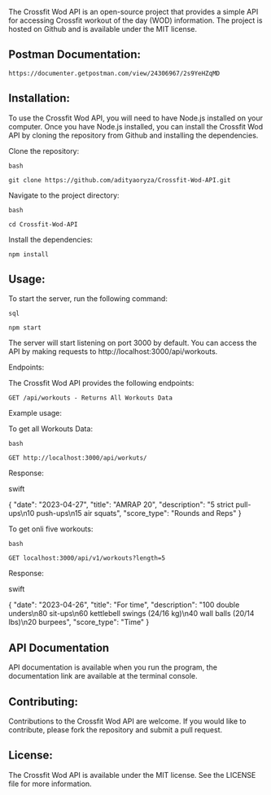 The Crossfit Wod API is an open-source project that provides a simple API for accessing Crossfit workout of the day (WOD) information. The project is hosted on Github and is available under the MIT license.

## Postman Documentation:
    https://documenter.getpostman.com/view/24306967/2s9YeHZqMD
## Installation:

To use the Crossfit Wod API, you will need to have Node.js installed on your computer. Once you have Node.js installed, you can install the Crossfit Wod API by cloning the repository from Github and installing the dependencies.

Clone the repository:

    bash

    git clone https://github.com/adityaoryza/Crossfit-Wod-API.git

Navigate to the project directory:

    bash

    cd Crossfit-Wod-API

Install the dependencies:

    npm install

## Usage:

To start the server, run the following command:

    sql

    npm start

The server will start listening on port 3000 by default. You can access the API by making requests to http://localhost:3000/api/workouts.

Endpoints:

The Crossfit Wod API provides the following endpoints:

    GET /api/workouts - Returns All Workouts Data

Example usage:

To get all Workouts Data:

    bash

    GET http://localhost:3000/api/workuts/

Response:

swift

{
"date": "2023-04-27",
"title": "AMRAP 20",
"description": "5 strict pull-ups\n10 push-ups\n15 air squats",
"score_type": "Rounds and Reps"
}

To get onli five workouts:

    bash

    GET localhost:3000/api/v1/workouts?length=5

Response:

swift

{
"date": "2023-04-26",
"title": "For time",
"description": "100 double unders\n80 sit-ups\n60 kettlebell swings (24/16 kg)\n40 wall balls (20/14 lbs)\n20 burpees",
"score_type": "Time"
}

## API Documentation

API documentation is available when you run the program, the documentation link are available at the terminal console.

## Contributing:

Contributions to the Crossfit Wod API are welcome. If you would like to contribute, please fork the repository and submit a pull request.

## License:

The Crossfit Wod API is available under the MIT license. See the LICENSE file for more information.

